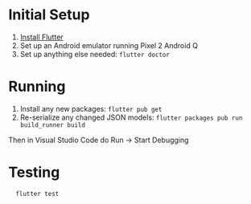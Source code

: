 # Initial Setup

1. [Install Flutter](https://flutter.dev/docs/get-started/install)
2. Set up an Android emulator running Pixel 2 Android Q
3. Set up anything else needed: `flutter doctor`

# Running

1. Install any new packages: `flutter pub get`
2. Re-serialize any changed JSON models: `flutter packages pub run build_runner build`

Then in Visual Studio Code do Run -> Start Debugging

# Testing

```
  flutter test
```